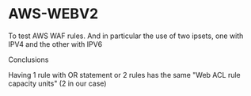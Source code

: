 # AWS-WEBV2

To test AWS WAF rules. And in particular the use
of two ipsets, one with IPV4 and the other with IPV6

Conclusions

Having 1 rule with OR statement or 2 rules has the same
"Web ACL rule capacity units" (2 in our case)
